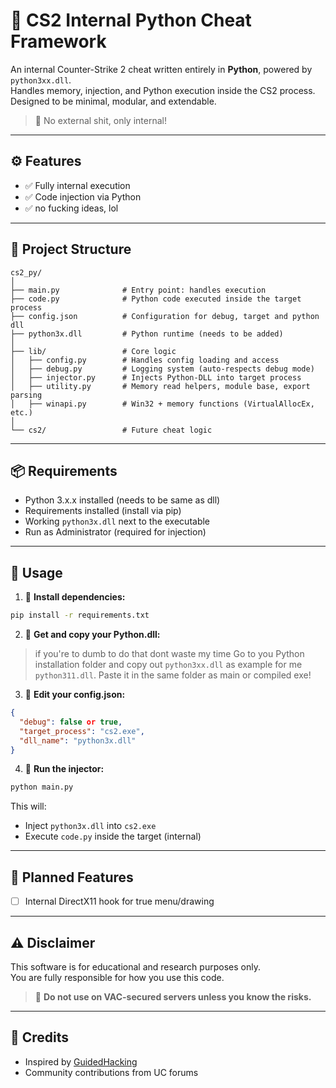 # 🧠 CS2 Internal Python Cheat Framework

An internal Counter-Strike 2 cheat written entirely in **Python**, powered by `python3xx.dll`.  
Handles memory, injection, and Python execution inside the CS2 process. Designed to be minimal, modular, and extendable.

> 🚨 No external shit, only internal!

---

## ⚙️ Features

- ✅ Fully internal execution
- ✅ Code injection via Python
- ✅ no fucking ideas, lol

---

## 📁 Project Structure

```
cs2_py/
│
├── main.py              # Entry point: handles execution
├── code.py              # Python code executed inside the target process
├── config.json          # Configuration for debug, target and python dll
├── python3x.dll         # Python runtime (needs to be added)
│
├── lib/                 # Core logic
│   ├── config.py        # Handles config loading and access
│   ├── debug.py         # Logging system (auto-respects debug mode)
│   ├── injector.py      # Injects Python-DLL into target process
│   ├── utility.py       # Memory read helpers, module base, export parsing
│   ├── winapi.py        # Win32 + memory functions (VirtualAllocEx, etc.)
│
└── cs2/                 # Future cheat logic
```

---

## 📦 Requirements

- Python 3.x.x installed (needs to be same as dll)
- Requirements installed (install via pip)
- Working `python3x.dll` next to the executable
- Run as Administrator (required for injection)

---

## 🧪 Usage

1. 🧬 **Install dependencies:**

```bash
pip install -r requirements.txt
```

2. 🐍 **Get and copy your Python.dll:**
> if you're to dumb to do that dont waste my time
Go to you Python installation folder and copy out `python3xx.dll` as example for me `python311.dll`.
Paste it in the same folder as main or compiled exe!

3. 🔧 **Edit your config.json:**
```json
{
  "debug": false or true,
  "target_process": "cs2.exe",
  "dll_name": "python3x.dll"
}
```

4. 🚀 **Run the injector:**
```bash
python main.py
```
This will:
- Inject `python3x.dll` into `cs2.exe`
- Execute `code.py` inside the target (internal)

---

## 💬 Planned Features

- [ ] Internal DirectX11 hook for true menu/drawing

---

## ⚠ Disclaimer

This software is for educational and research purposes only.  
You are fully responsible for how you use this code.

> 🚫 **Do not use on VAC-secured servers unless you know the risks.**

---

## 🧠 Credits

- Inspired by [GuidedHacking](https://guidedhacking.com/threads/python-game-hacking-tutorial-1-6-first-internal.19100/)  
- Community contributions from UC forums  